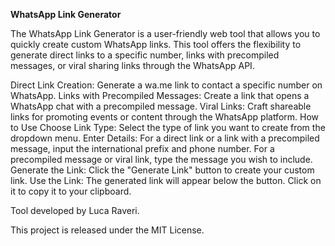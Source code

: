 **WhatsApp Link Generator**

The WhatsApp Link Generator is a user-friendly web tool that allows you to quickly create custom WhatsApp links. This tool offers the flexibility to generate direct links to a specific number, links with precompiled messages, or viral sharing links through the WhatsApp API.

Direct Link Creation: Generate a wa.me link to contact a specific number on WhatsApp.
Links with Precompiled Messages: Create a link that opens a WhatsApp chat with a precompiled message.
Viral Links: Craft shareable links for promoting events or content through the WhatsApp platform.
How to Use
Choose Link Type: Select the type of link you want to create from the dropdown menu.
Enter Details:
For a direct link or a link with a precompiled message, input the international prefix and phone number.
For a precompiled message or viral link, type the message you wish to include.
Generate the Link: Click the "Generate Link" button to create your custom link.
Use the Link: The generated link will appear below the button. Click on it to copy it to your clipboard.

Tool developed by Luca Raveri.

This project is released under the MIT License.
